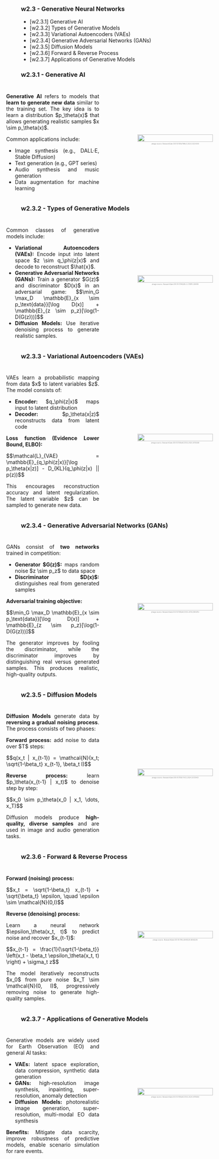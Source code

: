 <!-- .slide: data-background="#ffffffff" -->

<section data-transition="none">

### w2.3 - Generative Neural Networks

- [w2.3.1] Generative AI
- [w2.3.2] Types of Generative Models
- [w2.3.3] Variational Autoencoders (VAEs)
- [w2.3.4] Generative Adversarial Networks (GANs)
- [w2.3.5] Diffusion Models
- [w2.3.6] Forward & Reverse Process
- [w2.3.7] Applications of Generative Models

</section>

<!-- ============================================================================ -->

<section data-transition="none">

### w2.3.1 - Generative AI <!-- .element: class="r-fit-text" -->

  <div style="
    display: flex; 
    align-items: center; 
    justify-content: center; 
    gap: 5rem;
  ">
    <div style="flex: 0 0 50%; max-width: 50%;text-align: justify;">
      <h3 class="r-fit-text"></h3>
      <p>
        <strong>Generative AI</strong> refers to models that <strong>learn to generate new data</strong> similar to the training set. The key idea is to learn a distribution $p_\theta(x)$ that allows generating realistic samples $x \sim p_\theta(x)$.
      </p>
      <p>
        Common applications include:
      </p>
      <ul>
        <li>Image synthesis (e.g., DALL·E, Stable Diffusion)</li>
        <li>Text generation (e.g., GPT series)</li>
        <li>Audio synthesis and music generation</li>
        <li>Data augmentation for machine learning</li>
      </ul>
    </div>
    <div style="flex: 0 0 50%; text-align: center;">
      <img 
        src="https://www.researchgate.net/publication/373817930/figure/fig1/AS:11431281195229723@1695139673639/An-overview-of-generative-AI-models.png" 
        style="width: 90%; border-radius: 10px;">
      <p style="font-size: 0.3em; color: #888; margin-top: 0.5em;">
        (image source: ResearchGate DOI:10.1109/TNNLS.2023.3323424)
      </p>
    </div>
  </div>
</section>

<!-- ============================================================================ -->

<section data-transition="none">

### w2.3.2 - Types of Generative Models <!-- .element: class="r-fit-text" -->

  <div style="
    display: flex; 
    align-items: center; 
    justify-content: center; 
    gap: 5rem;
  ">
    <div style="flex: 0 0 50%; max-width: 50%;text-align: justify;">
      <h3 class="r-fit-text"></h3>
      <p>
        Common classes of generative models include:
      </p>
      <ul>
        <li><strong>Variational Autoencoders (VAEs):</strong> Encode input into latent space $z \sim q_\phi(z|x)$ and decode to reconstruct $\hat{x}$.</li>
        <li><strong>Generative Adversarial Networks (GANs):</strong> Train a generator $G(z)$ and discriminator $D(x)$ in an adversarial game:
        $$\min_G \max_D \mathbb{E}_{x \sim p_\text{data}}[\log D(x)] + \mathbb{E}_{z \sim p_z}[\log(1-D(G(z)))]$$</li>
        <li><strong>Diffusion Models:</strong> Use iterative denoising process to generate realistic samples.</li>
      </ul>
    </div>
    <div style="flex: 0 0 50%; text-align: center;">
      <img 
        src="https://www.researchgate.net/publication/363487937/figure/fig5/AS:11431281084091388@1663019367387/A-summary-of-Generative-Models-and-Discriminative-Models-29.png" 
        style="width: 90%; border-radius: 10px;">
      <p style="font-size: 0.3em; color: #888; margin-top: 0.5em;">
        (image source: ResearchGate DOI:10.13140/RG.2.2.19915.26409)
      </p>
    </div>
  </div>
</section>

<!-- ============================================================================ -->

<section data-transition="none">

### w2.3.3 - Variational Autoencoders (VAEs) <!-- .element: class="r-fit-text" -->

  <div style="
    display: flex; 
    align-items: center; 
    justify-content: center; 
    gap: 5rem;
  ">
    <div style="flex: 0 0 50%; max-width: 50%;text-align: justify;">
      <h3 class="r-fit-text"></h3>
      <p>
        VAEs learn a probabilistic mapping from data $x$ to latent variables $z$. The model consists of:
      </p>
      <ul>
        <li><strong>Encoder:</strong> $q_\phi(z|x)$ maps input to latent distribution</li>
        <li><strong>Decoder:</strong> $p_\theta(x|z)$ reconstructs data from latent code</li>
      </ul>
      <p>
        <strong>Loss function (Evidence Lower Bound, ELBO):</strong>
      </p>
      <p>
        $$\mathcal{L}_{VAE} = \mathbb{E}_{q_\phi(z|x)}[\log p_\theta(x|z)] - D_{KL}(q_\phi(z|x) || p(z))$$
      </p>
      <p>
        This encourages reconstruction accuracy and latent regularization. The latent variable $z$ can be sampled to generate new data.
      </p>
    </div>
    <div style="flex: 0 0 50%; text-align: center;">
      <img 
        src="https://www.researchgate.net/publication/343786865/figure/fig2/AS:926819213053956@1597913992111/Architecture-of-Variational-Autoencoder-VAE.png" 
        style="width: 90%; border-radius: 10px;">
      <p style="font-size: 0.3em; color: #888; margin-top: 0.5em;">
        (image source: ResearchGate DOI:10.1109/ACCESS.2020.3015569)
      </p>
    </div>
  </div>
</section>

<!-- ============================================================================ -->

<section data-transition="none">

### w2.3.4 - Generative Adversarial Networks (GANs) <!-- .element: class="r-fit-text" -->

  <div style="
    display: flex; 
    align-items: center; 
    justify-content: center; 
    gap: 5rem;
  ">
    <div style="flex: 0 0 50%; max-width: 50%;text-align: justify;">
      <h3 class="r-fit-text"></h3>
      <p>
        GANs consist of <strong>two networks</strong> trained in competition:
      </p>
      <ul>
        <li><strong>Generator $G(z)$:</strong> maps random noise $z \sim p_z$ to data space</li>
        <li><strong>Discriminator $D(x)$:</strong> distinguishes real from generated samples</li>
      </ul>
      <p>
        <strong>Adversarial training objective:</strong>
      </p>
      <p>
        $$\min_G \max_D \mathbb{E}_{x \sim p_\text{data}}[\log D(x)] + \mathbb{E}_{z \sim p_z}[\log(1-D(G(z)))]$$
      </p>
      <p>
        The generator improves by fooling the discriminator, while the discriminator improves by distinguishing real versus generated samples. This produces realistic, high-quality outputs.
      </p>
    </div>
    <div style="flex: 0 0 50%; text-align: center;">
      <img 
        src="https://www.researchgate.net/publication/331282441/figure/fig1/AS:729118295851009@1550843371347/Basic-structure-of-generative-adversarial-network.png" 
        style="width: 90%; border-radius: 10px;">
      <p style="font-size: 0.3em; color: #888; margin-top: 0.5em;">
        (image source: ResearchGate DOI:10.1109/ACCESS.2019.2905015)
      </p>
    </div>
  </div>
</section>

<!-- ============================================================================ -->

<section data-transition="none">

### w2.3.5 - Diffusion Models <!-- .element: class="r-fit-text" -->

  <div style="
    display: flex; 
    align-items: center; 
    justify-content: center; 
    gap: 5rem;
  ">
    <div style="flex: 0 0 50%; max-width: 50%;text-align: justify;">
      <h3 class="r-fit-text"></h3>
      <p>
        <strong>Diffusion Models</strong> generate data by <strong>reversing a gradual noising process</strong>. The process consists of two phases:
      </p>
      <p>
        <strong>Forward process:</strong> add noise to data over $T$ steps:
      </p>
      <p>
        $$q(x_t | x_{t-1}) = \mathcal{N}(x_t; \sqrt{1-\beta_t} x_{t-1}, \beta_t I)$$
      </p>
      <p>
        <strong>Reverse process:</strong> learn $p_\theta(x_{t-1} | x_t)$ to denoise step by step:
      </p>
      <p>
        $$x_0 \sim p_\theta(x_0 | x_1, \dots, x_T)$$
      </p>
      <p>
        Diffusion models produce <strong>high-quality, diverse samples</strong> and are used in image and audio generation tasks.
      </p>
    </div>
    <div style="flex: 0 0 50%; text-align: center;">
      <img 
        src="https://www.researchgate.net/publication/378106014/figure/fig2/AS:11431281216298025@1709544066088/The-forward-and-reverse-diffusion-process.png" 
        style="width: 90%; border-radius: 10px;">
      <p style="font-size: 0.3em; color: #888; margin-top: 0.5em;">
        (image source: ResearchGate DOI:10.1109/TVCG.2024.3372043)
      </p>
    </div>
  </div>
</section>

<!-- ============================================================================ -->

<section data-transition="none">

### w2.3.6 - Forward & Reverse Process <!-- .element: class="r-fit-text" -->

  <div style="
    display: flex; 
    align-items: center; 
    justify-content: center; 
    gap: 5rem;
  ">
    <div style="flex: 0 0 50%; max-width: 50%;text-align: justify;">
      <h3 class="r-fit-text"></h3>
      <p>
        <strong>Forward (noising) process:</strong>
      </p>
      <p>
        $$x_t = \sqrt{1-\beta_t} x_{t-1} + \sqrt{\beta_t} \epsilon, \quad \epsilon \sim \mathcal{N}(0,I)$$
      </p>
      <p>
        <strong>Reverse (denoising) process:</strong>
      </p>
      <p>
        Learn a neural network $\epsilon_\theta(x_t, t)$ to predict noise and recover $x_{t-1}$:
      </p>
      <p>
        $$x_{t-1} = \frac{1}{\sqrt{1-\beta_t}} \left(x_t - \beta_t \epsilon_\theta(x_t, t) \right) + \sigma_t z$$
      </p>
      <p>
        The model iteratively reconstructs $x_0$ from pure noise $x_T \sim \mathcal{N}(0, I)$, progressively removing noise to generate high-quality samples.
      </p>
    </div>
    <div style="flex: 0 0 50%; text-align: center;">
      <img 
        src="https://www.researchgate.net/publication/381155506/figure/fig1/AS:11431281261178880@1720162746854/Illustration-of-the-Forward-diffusion-and-Reverse-denoising-Process.png" 
        style="width: 90%; border-radius: 10px;">
      <p style="font-size: 0.3em; color: #888; margin-top: 0.5em;">
        (image source: ResearchGate DOI:10.1145/3649329.3658228)
      </p>
    </div>
  </div>
</section>

<!-- ============================================================================ -->

<section data-transition="none">

### w2.3.7 - Applications of Generative Models <!-- .element: class="r-fit-text" -->

  <div style="
    display: flex; 
    align-items: center; 
    justify-content: center; 
    gap: 5rem;
  ">
    <div style="flex: 0 0 50%; max-width: 50%;text-align: justify;">
      <h3 class="r-fit-text"></h3>
      <p>
        Generative models are widely used for Earth Observation (EO) and general AI tasks:
      </p>
      <ul>
        <li><strong>VAEs:</strong> latent space exploration, data compression, synthetic data generation</li>
        <li><strong>GANs:</strong> high-resolution image synthesis, inpainting, super-resolution, anomaly detection</li>
        <li><strong>Diffusion Models:</strong> photorealistic image generation, super-resolution, multi-modal EO data synthesis</li>
      </ul>
      <p>
        <strong>Benefits:</strong> Mitigate data scarcity, improve robustness of predictive models, enable scenario simulation for rare events.
      </p>
    </div>
    <div style="flex: 0 0 50%; text-align: center;">
      <img 
        src="https://www.researchgate.net/publication/380439652/figure/fig1/AS:11431281255207946@1718720398346/Application-of-Generative-AI-in-Different-Sectors.png" 
        style="width: 90%; border-radius: 10px;">
      <p style="font-size: 0.3em; color: #888; margin-top: 0.5em;">
        (image source: ResearchGate DOI:10.1109/ACCESS.2024.3411606)
      </p>
    </div>
  </div>
</section>